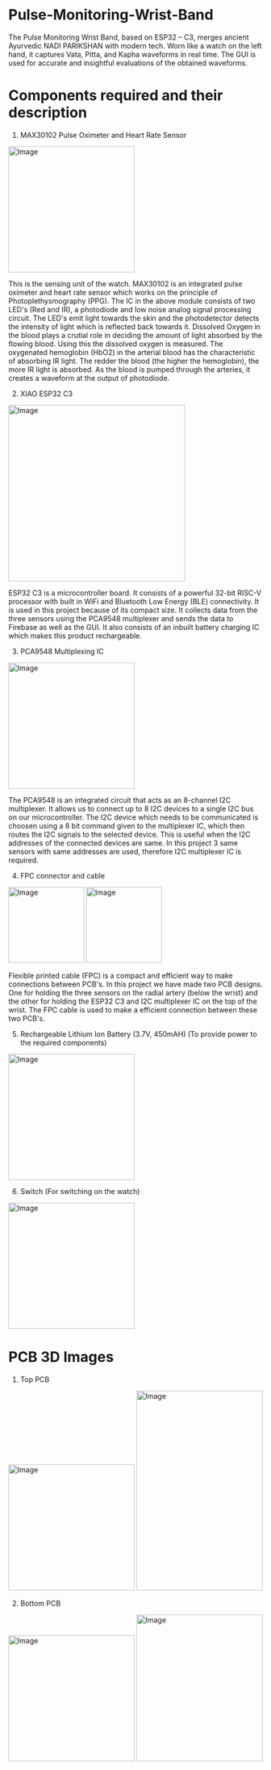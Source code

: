 # Pulse-Monitoring-Wrist-Band
The Pulse Monitoring Wrist Band, based on ESP32 – C3, merges ancient Ayurvedic NADI PARIKSHAN with modern tech. Worn like a watch on the left hand, it captures Vata, Pitta, and Kapha waveforms in real time. The GUI is used for accurate and insightful evaluations of the obtained waveforms.
# Components required and their description
1) MAX30102 Pulse Oximeter and Heart Rate Sensor
<img src="https://github.com/AshayAtkar/Pulse-Monitoring-Wrist-Band/assets/120382546/14a8c619-8f75-4cfe-8c33-fa848e53ca23" alt="Image" width="250">


This is the sensing unit of the watch. MAX30102 is an integrated pulse oximeter and heart rate sensor which works on the principle of Photoplethysmography (PPG). The IC in the above module consists of two LED's (Red and IR), a photodiode and low noise analog signal processing circuit. The LED's emit light towards the skin and the photodetector detects the intensity of light which is reflected back towards it. Dissolved Oxygen in the blood plays a crutial role in deciding the amount of light absorbed by the flowing blood. Using this the dissolved oxygen is measured. The oxygenated hemoglobin (HbO2) in the arterial blood has the characteristic of absorbing IR light. The redder the blood (the higher the hemoglobin), the more IR light is absorbed. As the blood is pumped through the arteries, it creates a waveform at the output of photodiode.

2) XIAO ESP32 C3
<img src="https://github.com/AshayAtkar/Pulse-Monitoring-Wrist-Band/assets/120382546/468d889c-c00a-4d7c-a1ad-266eb8a485dd" alt="Image" width="350">

ESP32 C3 is a microcontroller board. It consists of a powerful 32-bit RISC-V processor with built in WiFi and Bluetooth Low Energy (BLE) connectivity. It is used in this project because of its compact size. It collects data from the three sensors using the PCA9548 multiplexer and sends the data to Firebase as well as the GUI. It also consists of an inbuilt battery charging IC which makes this product rechargeable.

3) PCA9548 Multiplexing IC
<img src="https://github.com/AshayAtkar/Pulse-Monitoring-Wrist-Band/assets/120382546/d3c1cef9-1169-4d3a-ba40-fceef5df3caf" alt="Image" width="250">

The PCA9548 is an integrated circuit that acts as an 8-channel I2C multiplexer. It allows us to connect up to 8 I2C devices to a single I2C bus on our microcontroller. The I2C device which needs to be communicated is choosen using a 8 bit command given to the multiplexer IC, which then routes the I2C signals to the selected device. This is useful when the I2C addresses of the connected devices are same. In this project 3 same sensors with same addresses are used, therefore I2C multiplexer IC is required.

4) FPC connector and cable
<img src="https://github.com/AshayAtkar/Pulse-Monitoring-Wrist-Band/assets/120382546/5520d8df-a6e0-4006-ae35-bd2e5bae2222" alt="Image" width="150">
<img src="https://github.com/AshayAtkar/Pulse-Monitoring-Wrist-Band/assets/120382546/3fcca4b1-3366-4bce-9337-e6d5bdc4fa1c" alt="Image" width="150">

Flexible printed cable (FPC) is a compact and efficient way to make connections between PCB's. In this project we have made two PCB designs. One for holding the three sensors on the radial artery (below the wrist) and the other for holding the ESP32 C3 and I2C multiplexer IC on the top of the wrist. The FPC cable is used to make a efficient connection between these two PCB's.

5) Rechargeable Lithium Ion Battery (3.7V, 450mAH) (To provide power to the required components)
<img src="https://github.com/AshayAtkar/Pulse-Monitoring-Wrist-Band/assets/120382546/4635044f-c8c7-43e9-b66c-adca65898e13" alt="Image" width="250">

6) Switch (For switching on the watch)
<img src="https://github.com/AshayAtkar/Pulse-Monitoring-Wrist-Band/assets/120382546/dfa8b2c9-638e-4caf-be58-173aea3fbe71" alt="Image" width="250">

# PCB 3D Images

1) Top PCB
<img src="https://github.com/AshayAtkar/Pulse-Monitoring-Wrist-Band/assets/120382546/df95613b-bb2d-4b77-b86e-02ae88480e36" alt="Image" width="250">
<img src="https://github.com/AshayAtkar/Pulse-Monitoring-Wrist-Band/assets/120382546/dcb9d047-8098-4703-b33d-59864ab3093c" alt="Image" width="250" height="396">

2) Bottom PCB
<img src="https://github.com/AshayAtkar/Pulse-Monitoring-Wrist-Band/assets/120382546/30460564-0564-406d-bcfe-df796ec0756a" alt="Image" width="250">
<img src="https://github.com/AshayAtkar/Pulse-Monitoring-Wrist-Band/assets/120382546/f52f525b-f0b2-4ec0-af23-8cba8cb12e8d" alt="Image" width="250" height="291">
